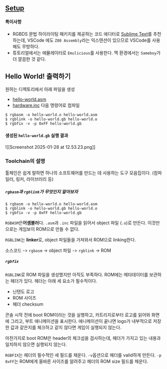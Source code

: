 ## [Setup](https://gbdev.io/gb-asm-tutorial/part1/setup.html)
#### 특이사항
+ RGBDS 문법 하이라이팅 패키지를 제공하는 코드 에디터로 [Sublime Text](https://www.sublimetext.com/)를 추천하는데, VSCode 에도 `Z80 Assembly`라는 익스텐션이 있으므로 VSCode를 사용해도 무방하다.
+ 튜토리얼에서는 에뮬레이터로 `Emulicious`를 사용한다. 맥 환경에서는 `Sameboy`가 더 깔끔한 것 같다. 

## Hello World! 출력하기

원하는 디렉토리에서 아래 파일을 생성
+ [hello-world.asm](https://gbdev.io/gb-asm-tutorial/assets/hello-world.asm)
+ [hardware.inc](https://raw.githubusercontent.com/gbdev/hardware.inc/v4.0/hardware.inc)
다음 명령어로 컴파일

```shell
$ rgbasm -o hello-world.o hello-world.asm
$ rgblink -o hello-world.gb hello-world.o
$ rgbfix -v -p 0xFF hello-world.gb
```

#### 생성된 `hello-world.gb` 실행 결과
![[Screenshot 2025-01-28 at 12.53.23.png]]

### Toolchain의 설명
툴체인은 쉽게 말하면 하나의 소프트웨어를 만드는 데 사용하는 도구 모음집이다. (컴파일러, 링커, 라이브러리 등)

#####  `rgbasm`과 `rgblink`가 무엇인지 알아보자

```shell
$ rgbasm -o hello-world.o hello-world.asm
$ rgblink -o hello-world.gb hello-world.o
$ rgbfix -v -p 0xFF hello-world.gb
```

`RGBASM`은**어셈블러**다. `.asm`과 `.inc` 파일을 읽어서 object 파일 (`.o`)로 만든다. 이것만으로는 게임보이 ROM으로 만들 수 없다.

`RGBLINK`는  **linker**로, object 파일들을 가져와서 ROM으로 linking한다.

소스코드 -> `rgbasm` -> object 파일 -> `rgblink` -> ROM

##### `rgbfix`
`RGBLINK`로 ROM 파일을 생성했지만 아직도 부족하다. ROM에는 메타데이터를 보관하는 헤더가 있다.
헤더는 아래 세 요소가 필수적이다.
+ 닌텐도 로고
+ ROM 사이즈
+ 헤더 checksum

콘솔 시작 전에 boot ROM이라는 것을 실행하고, 카트리지로부터 로고를 읽어와 화면에 그리고, 부트 애니메이션을 표시한다. 애니메이션이 끝나면 logo가 내부적으로 저장한 값과 같은지를 체크하고 같지 않다면 게임이 실행되지 않는다.

마찬가지로 boot ROM은 header의 체크섬을 검사하는데, 헤더가 가지고 있는 내용과 일치하지 않으면 실행되지 않는다.

`RGBFIX`는 헤더의 필수적인 세 필드를 채운다. `-v`옵션으로 헤더를 valid하게 만든다. `-p 0xFF`는 ROM에게 올바른 사이즈를 알려주고 헤더의 ROM size 필드를 채운다.


